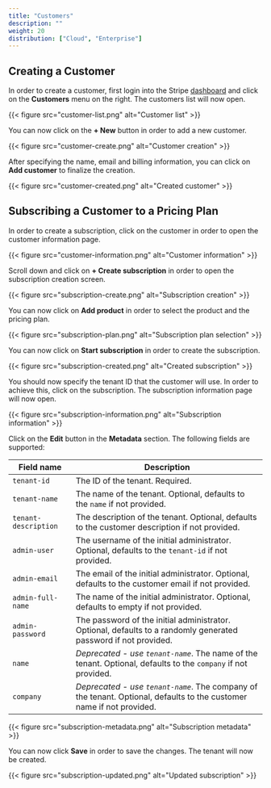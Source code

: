 ```yaml
---
title: "Customers"
description: ""
weight: 20
distribution: ["Cloud", "Enterprise"]
---
```


## Creating a Customer

In order to create a customer, first login into the Stripe [dashboard](https://dashboard.stripe.com/) and click on the **Customers** menu on the right. The customers list will now open.

{{< figure src="customer-list.png" alt="Customer list" >}}

You can now click on the **+ New** button in order to add a new customer.

{{< figure src="customer-create.png" alt="Customer creation" >}}

After specifying the name, email and billing information, you can click on **Add customer** to finalize the creation.

{{< figure src="customer-created.png" alt="Created customer" >}}

## Subscribing a Customer to a Pricing Plan

In order to create a subscription, click on the customer in order to open the customer information page.

{{< figure src="customer-information.png" alt="Customer information" >}}

Scroll down and click on **+ Create subscription** in order to open the subscription creation screen.

{{< figure src="subscription-create.png" alt="Subscription creation" >}}

You can now click on **Add product** in order to select the product and the pricing plan.

{{< figure src="subscription-plan.png" alt="Subscription plan selection" >}}

You can now click on **Start subscription** in order to create the subscription.

{{< figure src="subscription-created.png" alt="Created subscription" >}}

You should now specify the tenant ID that the customer will use. In order to achieve this, click on the subscription. The subscription information page will now open.

{{< figure src="subscription-information.png" alt="Subscription information" >}}

Click on the **Edit** button in the **Metadata** section. The following fields are supported:

| Field name | Description |
|------|-------------|
| `tenant-id`| The ID of the tenant. Required. |
| `tenant-name`| The name of the tenant. Optional, defaults to the `name` if not provided. |
| `tenant-description`| The description of the tenant. Optional, defaults to the customer description if not provided. |
| `admin-user` | The username of the initial administrator. Optional, defaults to the `tenant-id` if not provided. |
| `admin-email`| The email of the initial administrator. Optional, defaults to the customer email if not provided. |
| `admin-full-name` | The name of the initial administrator. Optional, defaults to empty if not provided. |
| `admin-password` | The password of the initial administrator. Optional, defaults to a randomly generated password if not provided. |
| `name` | _Deprecated - use `tenant-name`_. The name of the tenant. Optional, defaults to the `company` if not provided. |
| `company` | _Deprecated - use `tenant-name`_. The company of the tenant. Optional, defaults to the customer name if not provided. |

{{< figure src="subscription-metadata.png" alt="Subscription metadata" >}}

You can now click **Save** in order to save the changes. The tenant will now be created.

{{< figure src="subscription-updated.png" alt="Updated subscription" >}}
